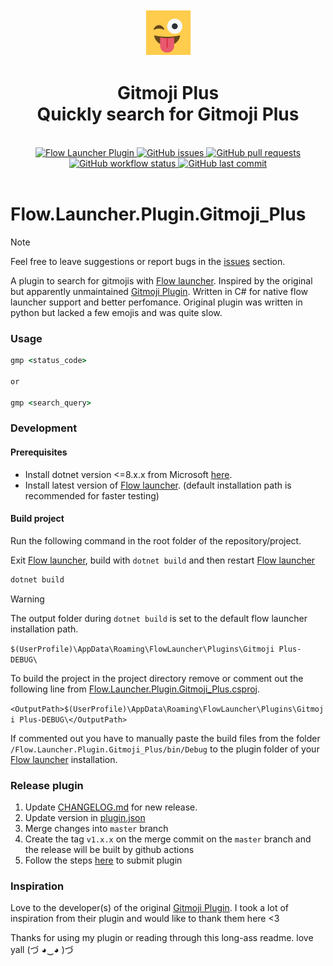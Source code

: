 <div align="center">
  <img src="Flow.Launcher.Plugin.Gitmoji_Plus/Images/icon.png" alt="Shortcuts logo" width="75">  
  
<h1>Gitmoji Plus <br> Quickly search for Gitmoji Plus</h1>
  <br>
</div>


<div align="center">
    <div>
        <a href="https://github.com/Flow-Launcher/Flow.Launcher.PluginsManifest">
            <img src="https://img.shields.io/badge/Flow%20Launcher-Plugin-blue" alt="Flow Launcher Plugin">
        </a>
        <a href="https://github.com/tho-myr/Flow.Launcher.Plugin.Gitmoji_Plus/issues">
            <img src="https://img.shields.io/github/issues/tho-myr/Flow.Launcher.Plugin.Gitmoji_Plus" alt="GitHub issues">
        </a>
        <a href="https://github.com/tho-myr/Flow.Launcher.Plugin.Gitmoji_Plus/pulls">
            <img src="https://img.shields.io/github/issues-pr/tho-myr/Flow.Launcher.Plugin.Gitmoji_Plus" alt="GitHub pull requests">
        </a>
        <a href="https://github.com/tho-myr/Flow.Launcher.Plugin.Gitmoji_Plus/actions/workflows/release.yml">
            <img src="https://img.shields.io/github/actions/workflow/status/tho-myr/Flow.Launcher.Plugin.Gitmoji_Plus/release.yml?branch=master" alt="GitHub workflow status">
        </a>
        <a href="https://github.com/tho-myr/Flow.Launcher.Plugin.Gitmoji_Plus/commits">
            <img src="https://img.shields.io/github/last-commit/tho-myr/Flow.Launcher.Plugin.Gitmoji_Plus" alt="GitHub last commit">
        </a>
    </div>
</div>

<br>

Flow.Launcher.Plugin.Gitmoji_Plus
==================

> [!NOTE]
>
> Feel free to leave suggestions or report bugs in
> the [issues](https://github.com/tho-myr/Flow.Launcher.Plugin.Gitmoji_Plus/issues) section.

A plugin to search for gitmojis with [Flow launcher](https://github.com/Flow-Launcher/Flow.Launcher). 
Inspired by the original but apparently unmaintained [Gitmoji Plugin](https://github.com/Galedrim/Flow.Launcher.Plugin.Gitmoji). 
Written in C# for native flow launcher support and better perfomance. 
Original plugin was written in python but lacked a few emojis and was quite slow.


### Usage

```cmd
gmp <status_code>

or

gmp <search_query>
```

### Development

#### Prerequisites

- Install dotnet version <=8.x.x from Microsoft [here](https://dotnet.microsoft.com/en-us/download). 
- Install latest version of [Flow launcher](https://github.com/Flow-Launcher/Flow.Launcher). (default installation path is recommended for faster testing)

#### Build project

Run the following command in the root folder of the repository/project.

Exit [Flow launcher](https://github.com/Flow-Launcher/Flow.Launcher), build with `dotnet build` 
and then restart [Flow launcher](https://github.com/Flow-Launcher/Flow.Launcher)

```cmd
dotnet build
```

> [!WARNING]
> The output folder during `dotnet build` is set to the default flow launcher installation path.
> 
> ```$(UserProfile)\AppData\Roaming\FlowLauncher\Plugins\Gitmoji Plus-DEBUG\```
>
> To build the project in the project directory remove or comment out the following line from [Flow.Launcher.Plugin.Gitmoji_Plus.csproj](Flow.Launcher.Plugin.Gitmoji_Plus/Flow.Launcher.Plugin.Gitmoji_Plus.csproj).
>
> ```<OutputPath>$(UserProfile)\AppData\Roaming\FlowLauncher\Plugins\Gitmoji Plus-DEBUG\</OutputPath>```
>
> If commented out you have to manually paste the build files from the folder `/Flow.Launcher.Plugin.Gitmoji_Plus/bin/Debug` to the plugin folder of your [Flow launcher](https://github.com/Flow-Launcher/Flow.Launcher) installation.

### Release plugin

1. Update [CHANGELOG.md](CHANGELOG.md) for new release.
2. Update version in [plugin.json](Flow.Launcher.Plugin.Gitmoji_Plus/plugin.json)
3. Merge changes into `master` branch
4. Create the tag `v1.x.x` on the merge commit on the `master` branch and the release will be built by github actions
5. Follow the steps [here](https://github.com/Flow-Launcher/Flow.Launcher.PluginsManifest?tab=readme-ov-file#how-to-submit-your-plugin) to submit plugin 

### Inspiration

Love to the developer(s) of the original [Gitmoji Plugin](https://github.com/Galedrim/Flow.Launcher.Plugin.Gitmoji). 
I took a lot of inspiration from their plugin and would like to thank them here <3

Thanks for using my plugin or reading through this long-ass readme. love yall (づ ◕‿◕ )づ